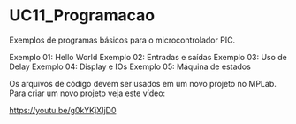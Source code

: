 # UC11_Programacao
Exemplos de programas básicos para o microcontrolador PIC.

Exemplo 01: Hello World
Exemplo 02: Entradas e saídas
Exemplo 03: Uso de Delay
Exemplo 04: Display e IOs
Exemplo 05: Máquina de estados

Os arquivos de código devem ser usados em um novo projeto no MPLab. Para criar um novo projeto veja este vídeo:

https://youtu.be/g0kYKjXIjD0
